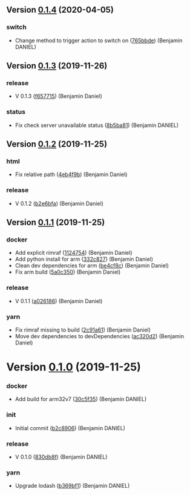 ## Version [0.1.4](https://github.com/neo9/n9-node-microservice-skeleton/compare/0.1.3...0.1.4) (2020-04-05)


### switch

* Change method to trigger action to switch on ([765bbde](https://github.com/neo9/n9-node-microservice-skeleton/commit/765bbde)) (Benjamin DANIEL)



## Version [0.1.3](https://github.com/neo9/n9-node-microservice-skeleton/compare/0.1.2...0.1.3) (2019-11-26)


### release

* V 0.1.3 ([f657715](https://github.com/neo9/n9-node-microservice-skeleton/commit/f657715)) (Benjamin Daniel)

### status

* Fix check server unavailable status ([8b5ba81](https://github.com/neo9/n9-node-microservice-skeleton/commit/8b5ba81)) (Benjamin DANIEL)



## Version [0.1.2](https://github.com/neo9/n9-node-microservice-skeleton/compare/0.1.1...0.1.2) (2019-11-25)


### html

* Fix relative path ([4eb4f9b](https://github.com/neo9/n9-node-microservice-skeleton/commit/4eb4f9b)) (Benjamin Daniel)

### release

* V 0.1.2 ([b2e6bfa](https://github.com/neo9/n9-node-microservice-skeleton/commit/b2e6bfa)) (Benjamin Daniel)



## Version [0.1.1](https://github.com/neo9/n9-node-microservice-skeleton/compare/0.1.0...0.1.1) (2019-11-25)


### docker

* Add explicit rimraf ([1124754](https://github.com/neo9/n9-node-microservice-skeleton/commit/1124754)) (Benjamin Daniel)
* Add python install for arm ([332c827](https://github.com/neo9/n9-node-microservice-skeleton/commit/332c827)) (Benjamin Daniel)
* Clean dev dependencies for arm ([be4cf8c](https://github.com/neo9/n9-node-microservice-skeleton/commit/be4cf8c)) (Benjamin Daniel)
* Fix arm build ([5a0c350](https://github.com/neo9/n9-node-microservice-skeleton/commit/5a0c350)) (Benjamin Daniel)

### release

* V 0.1.1 ([a026186](https://github.com/neo9/n9-node-microservice-skeleton/commit/a026186)) (Benjamin Daniel)

### yarn

* Fix rimraf missing to build ([2c91a61](https://github.com/neo9/n9-node-microservice-skeleton/commit/2c91a61)) (Benjamin Daniel)
* Move dev dependencies to devDependencies ([ac320d2](https://github.com/neo9/n9-node-microservice-skeleton/commit/ac320d2)) (Benjamin Daniel)



# Version [0.1.0](https://github.com/neo9/n9-node-microservice-skeleton/compare/b2c8906...0.1.0) (2019-11-25)


### docker

* Add build for arm32v7 ([30c5f35](https://github.com/neo9/n9-node-microservice-skeleton/commit/30c5f35)) (Benjamin DANIEL)

### init

* Initial commit ([b2c8906](https://github.com/neo9/n9-node-microservice-skeleton/commit/b2c8906)) (Benjamin DANIEL)

### release

* V 0.1.0 ([830db8f](https://github.com/neo9/n9-node-microservice-skeleton/commit/830db8f)) (Benjamin DANIEL)

### yarn

* Upgrade lodash ([b369bf1](https://github.com/neo9/n9-node-microservice-skeleton/commit/b369bf1)) (Benjamin DANIEL)




